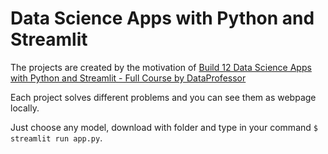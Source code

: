 # Data Science Apps with Python and Streamlit

The projects are created by the motivation of [Build 12 Data Science Apps with Python and Streamlit - Full Course by DataProfessor](https://www.youtube.com/watch?v=JwSS70SZdyM&ab_channel=freeCodeCamp.org)

Each project solves different problems and you can see them as webpage locally. 

Just choose any model, download with folder and type in your command `$ streamlit run app.py`. 
